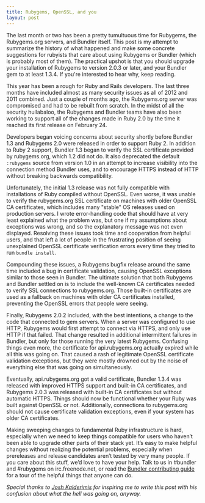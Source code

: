 ```yaml
---
title: Rubygems, OpenSSL, and you
layout: post
---
```

The last month or two has been a pretty tumultuous time for Rubygems, the Rubygems.org servers, and Bundler itself. This post is my attempt to summarize the history of what happened and make some concrete suggestions for rubyists that care about using Rubygems or Bundler (which is probably most of them). The practical upshot is that you should upgrade your installation of Rubygems to version 2.0.3 or later, and your Bundler gem to at least 1.3.4. If you're interested to hear why, keep reading.

This year has been a rough for Ruby and Rails developers. The last three months have included almost as many security issues as all of 2012 and 2011 combined. Just a couple of months ago, the Rubygems.org server was compromised and had to be rebuilt from scratch. In the midst of all the security hullabaloo, the Rubygems and Bundler teams have also been working to support all of the changes made in Ruby 2.0 by the time it reached its first release on February 24.

Developers began voicing concerns about security shortly before Bundler 1.3 and Rubygems 2.0 were released in order to support Ruby 2. In addition to Ruby 2 support, Bundler 1.3 began to verify the SSL certificate provided by rubygems.org, which 1.2 did not do. It also deprecated the default `:rubygems` source from version 1.0 in an attempt to increase visibility into the connection method Bundler uses, and to encourage HTTPS instead of HTTP without breaking backwards compatibility.

Unfortunately, the initial 1.3 release was not fully compatible with installations of Ruby compiled without OpenSSL. Even worse, it was unable to verify the rubygems.org SSL certificate on machines with older OpenSSL CA certificates, which includes many "stable" OS releases used on production servers. I wrote error-handling code that should have at very least explained what the problem was, but one if my assumptions about exceptions was wrong, and so the explanatory message was not even displayed. Resolving these issues took time and cooperation from helpful users, and that left a lot of people in the frustrating position of seeing unexplained OpenSSL certificate verification errors every time they tried to run `bundle install`.

Compounding these issues, a Rubygems bugfix release around the same time included a bug in certificate validation, causing OpenSSL exceptions similar to those seen in Bundler. The ultimate solution that both Rubygems and Bundler settled on is to include the well-known CA certificates needed to verify SSL connections to rubygems.org. Those built-in certificates are used as a fallback on machines with older CA certificates installed, preventing the OpenSSL errors that people were seeing.

Finally, Rubygems 2.0.2 included, with the best intentions, a change to the code that connected to gem servers. When a server was configured to use HTTP, Rubygems would first attempt to connect via HTTPS, and only use HTTP if that failed. That change resulted in additional intermittent failures in Bundler, but only for those running the very latest Rubygems. Confusing things even more, the certificate for api.rubygems.org actually expired while all this was going on. That caused a rash of legitimate OpenSSL certificate validation exceptions, but they were mostly drowned out by the noise of everything else that was going on simultaneously.

Eventually, api.rubygems.org got a valid certificate, Bundler 1.3.4 was released with improved HTTPS support and built-in CA certificates, and Rubygems 2.0.3 was released with built-in CA certificates but without automatic HTTPS. Things should now be functional whether your Ruby was built against OpenSSL or not. Additionally, connections to rubygems.org should not cause certificate validation exceptions, even if your system has older CA certificates.

Making sweeping changes to fundamental Ruby infrastructure is hard, especially when we need to keep things compatible for users who haven’t been able to upgrade other parts of their stack yet. It’s easy to make helpful changes without realizing the potential problems, especially when prereleases and release candidates aren’t tested by very many people. If you care about this stuff, we’d love to have your help. Talk to us in #bundler and #rubygems on irc.freenode.net, or read the [Bundler contributing guide](https://github.com/carlhuda/bundler/blob/master/CONTRIBUTE.md) for a tour of the helpful things that anyone can do.

<i>Special thanks to [Josh Kalderimis](http://twitter.com/j2h) for inspiring me to write this post with his confusion about what the hell was going on, anyway.</i>